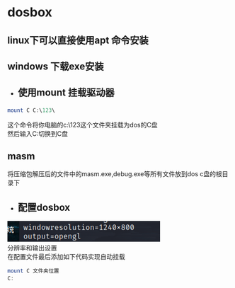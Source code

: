 # **dosbox**
## **linux**下可以直接使用apt 命令安装 
## windows 下载exe安装
- ## **使用mount 挂载驱动器**
```powershell
mount C C:\123\
```
这个命令将你电脑的c:\123这个文件夹挂载为dos的C盘  
然后输入C:切换到C盘
## **masm**
将压缩包解压后的文件中的masm.exe,debug.exe等所有文件放到dos c盘的根目录下  
- ## **配置dosbox**
![tp](https://github.com/Gyxqq/asm/blob/master/picture/config_1.png)  
分辨率和输出设置  
在配置文件最后添加如下代码实现自动挂载
```powershell
mount C 文件夹位置
C:
```




